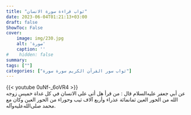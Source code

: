 ```yaml
---
title: "ثواب قراءة سورة الانسان"
date: 2023-06-04T01:21:13+03:00
draft: false
ShowToc: False
cover:
    image: img/230.jpg
    alt: 'صورة'
    caption: ''
#    hidden: false
summary: 
tags: [""]
categories: ["ثواب سور القرآن الكريم سورة سورة"]
---
```

{{< youtube 0uNf-_6oVR4 >}} 
<br>
عن
أبي جعفر عليه‌السلام قال : من قرأ هل أتى على الانسان في كل غداة خميس
زوجه الله من الحور العين ثمانمائة عذراء وأربع آلاف ثيب وحوراء من
الحور العين وكان مع محمد صلى‌الله‌عليه‌وآله.

